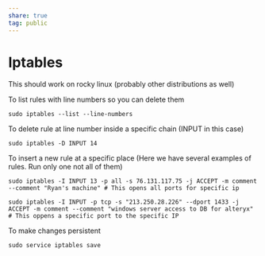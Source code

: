 ```yaml
---  
share: true  
tag: public  
---  
```

# Iptables  
This should work on rocky linux (probably other distributions as well)  
  
To list rules with line numbers so you can delete them  
```  
sudo iptables --list --line-numbers  
```  
To delete  rule at line number inside a specific chain (INPUT in this case)  
```  
sudo iptables -D INPUT 14  
```  
To insert a new rule at a specific place (Here we have several examples of rules. Run only one not all of them)  
```  
sudo iptables -I INPUT 13 -p all -s 76.131.117.75 -j ACCEPT -m comment --comment "Ryan's machine" # This opens all ports for specific ip  
  
sudo iptables -I INPUT -p tcp -s "213.250.28.226" --dport 1433 -j ACCEPT -m comment --comment "windows server access to DB for alteryx" # This oppens a specific port to the specific IP  
```  
To make changes persistent  
```  
sudo service iptables save  
```  
  
  
  
